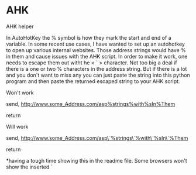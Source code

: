 # AHK
AHK helper

In AutoHotKey the % symbol is how they mark the start and end of a variable. In some recent use cases, I have wanted to set up an autohotkey to open up various internal websites. Those address strings would have % in them and cause issues with the AHK script. In order to make it work, one needs to escape them out witht he < ` > character. Not too big a deal if there is a one or two % characters in the address string. But if there is a lot and you don't want to miss any you can just paste the string into this python program and then paste the returned escaped string to your AHK script.

Won't work

send, http://www.some_Address.com/asp%strings%with%sIn%Them

return

Will work

send, http://www.some_Address.com/asp\`%strings\`%with\`%sIn\`%Them

return

*having a tough time showing this in the readme file. Some browsers won't show the inserted ` 
